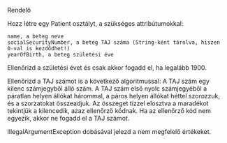 Rendelő

Hozz létre egy Patient osztályt, a szükséges attribútumokkal:

    name, a beteg neve
    socialSecurityNumber, a beteg TAJ száma (String-ként tárolva, hiszen 0-val is kezdődhet!)
    yearOfBirth, a beteg születési éve

Ellenőrizd a születési évet és csak akkor fogadd el, ha legalább 1900.

Ellenőrizd a TAJ számot is a következő algoritmussal: A TAJ szám egy kilenc számjegyből álló szám. A TAJ szám első nyolc számjegyéből a páratlan helyen állókat hárommal, a páros helyen állókat héttel szorozzuk, és a szorzatokat összeadjuk. Az összeget tízzel elosztva a maradékot tekintjük a kilencedik, azaz ellenőrző kódnak. Ha az ellenőrző kód nem egyezik, akkor ne fogadd el a TAJ számot.

IllegalArgumentException dobásával jelezd a nem megfelelő értékeket.